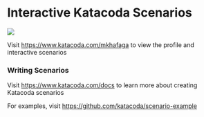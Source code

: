# Interactive Katacoda Scenarios

[![](http://shields.katacoda.com/katacoda/mkhafaga/count.svg)](https://www.katacoda.com/mkhafaga "Get your profile on Katacoda.com")

Visit https://www.katacoda.com/mkhafaga to view the profile and interactive scenarios

### Writing Scenarios
Visit https://www.katacoda.com/docs to learn more about creating Katacoda scenarios

For examples, visit https://github.com/katacoda/scenario-example
